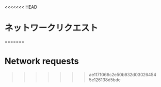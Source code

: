 
<<<<<<< HEAD
# ネットワークリクエスト
=======
# Network requests
>>>>>>> ae1171069c2e50b932d030264545e126138d5bdc
